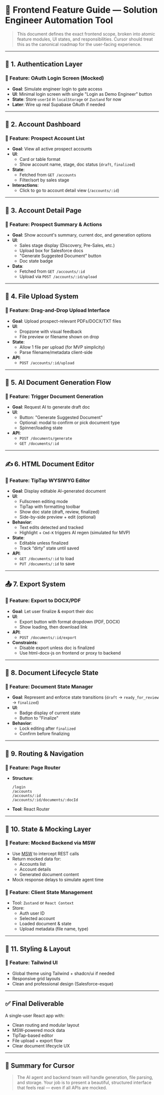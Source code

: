 
# 🧭 Frontend Feature Guide — Solution Engineer Automation Tool

> This document defines the exact frontend scope, broken into atomic feature modules, UI states, and responsibilities. Cursor should treat this as the canonical roadmap for the user-facing experience.

---

## 🔐 1. Authentication Layer

### 📌 Feature: OAuth Login Screen (Mocked)
- **Goal**: Simulate engineer login to gate access
- **UI**: Minimal login screen with single "Login as Demo Engineer" button
- **State**: Store `userId` in `localStorage` or `Zustand` for now
- **Later**: Wire up real Supabase OAuth if needed

---

## 📁 2. Account Dashboard

### 📌 Feature: Prospect Account List
- **Goal**: View all active prospect accounts
- **UI**:
  - Card or table format
  - Show account name, stage, doc status (`draft`, `finalized`)
- **State**:
  - Fetched from `GET /accounts`
  - Filter/sort by sales stage
- **Interactions**:
  - Click to go to account detail view (`/accounts/:id`)

---

## 🧾 3. Account Detail Page

### 📌 Feature: Prospect Summary & Actions
- **Goal**: Show account's summary, current doc, and generation options
- **UI**:
  - Sales stage display (Discovery, Pre-Sales, etc.)
  - Upload box for Salesforce docs
  - "Generate Suggested Document" button
  - Doc state badge
- **Data**:
  - Fetched from `GET /accounts/:id`
  - Upload via `POST /accounts/:id/upload`

---

## 📂 4. File Upload System

### 📌 Feature: Drag-and-Drop Upload Interface
- **Goal**: Upload prospect-relevant PDFs/DOCX/TXT files
- **UI**:
  - Dropzone with visual feedback
  - File preview or filename shown on drop
- **State**:
  - Allow 1 file per upload (for MVP simplicity)
  - Parse filename/metadata client-side
- **API**:
  - `POST /accounts/:id/upload`

---

## 🧠 5. AI Document Generation Flow

### 📌 Feature: Trigger Document Generation
- **Goal**: Request AI to generate draft doc
- **UI**:
  - Button: "Generate Suggested Document"
  - Optional: modal to confirm or pick document type
  - Spinner/loading state
- **API**:
  - `POST /documents/generate`
  - `GET /documents/:id`

---

## ✍️ 6. HTML Document Editor

### 📌 Feature: TipTap WYSIWYG Editor
- **Goal**: Display editable AI-generated document
- **UI**:
  - Fullscreen editing mode
  - TipTap with formatting toolbar
  - Show doc state (draft, review, finalized)
  - Side-by-side preview + edit (optional)
- **Behavior**:
  - Text edits detected and tracked
  - Highlight + `Cmd-K` triggers AI regen (simulated for MVP)
- **State**:
  - Editable unless finalized
  - Track “dirty” state until saved
- **API**:
  - `GET /documents/:id` to load
  - `PUT /documents/:id` to save

---

## 📤 7. Export System

### 📌 Feature: Export to DOCX/PDF
- **Goal**: Let user finalize & export their doc
- **UI**:
  - Export button with format dropdown (PDF, DOCX)
  - Show loading, then download link
- **API**:
  - `POST /documents/:id/export`
- **Constraints**:
  - Disable export unless doc is finalized
  - Use html-docx-js on frontend or proxy to backend

---

## 🧾 8. Document Lifecycle State

### 📌 Feature: Document State Manager
- **Goal**: Represent and enforce state transitions (`draft` → `ready_for_review` → `finalized`)
- **UI**:
  - Badge display of current state
  - Button to "Finalize"
- **Behavior**:
  - Lock editing after `finalized`
  - Confirm before finalizing

---

## 🔀 9. Routing & Navigation

### 📌 Feature: Page Router
- **Structure**:
  ```
  /login
  /accounts
  /accounts/:id
  /accounts/:id/documents/:docId
  ```
- **Tool**: React Router

---

## 🧰 10. State & Mocking Layer

### 📌 Feature: Mocked Backend via MSW
- Use [MSW](https://mswjs.io/) to intercept REST calls
- Return mocked data for:
  - Accounts list
  - Account details
  - Generated document content
- Mock response delays to simulate agent time

### 📌 Feature: Client State Management
- Tool: `Zustand` or `React Context`
- Store:
  - Auth user ID
  - Selected account
  - Loaded document & state
  - Upload metadata (file name, type)

---

## 🎨 11. Styling & Layout

### 📌 Feature: Tailwind UI
- Global theme using Tailwind + shadcn/ui if needed
- Responsive grid layouts
- Clean and professional design (Salesforce-esque)

---

## ✅ Final Deliverable

A single-user React app with:
- Clean routing and modular layout
- MSW-powered mock data
- TipTap-based editor
- File upload + export flow
- Clear document lifecycle UX

---

## 🧠 Summary for Cursor

> The AI agent and backend team will handle generation, file parsing, and storage. Your job is to present a beautiful, structured interface that feels real — even if all APIs are mocked.
